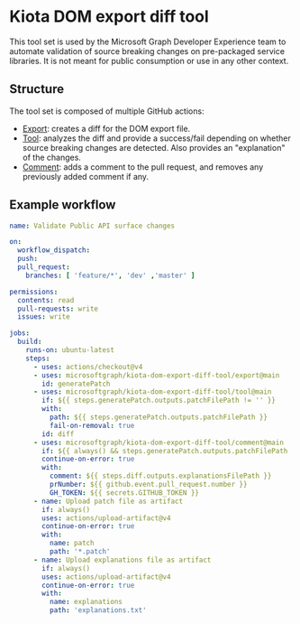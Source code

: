 # Kiota DOM export diff tool

This tool set is used by the Microsoft Graph Developer Experience team to automate validation of source breaking changes on pre-packaged service libraries. It is not meant for public consumption or use in any other context.

## Structure

The tool set is composed of multiple GitHub actions:

- [Export](./export): creates a diff for the DOM export file.
- [Tool](./tool): analyzes the diff and provide a success/fail depending on whether source breaking changes are detected. Also provides an "explanation" of the changes.
- [Comment](./comment): adds a comment to the pull request, and removes any previously added comment if any.

## Example workflow

```yaml
name: Validate Public API surface changes

on:
  workflow_dispatch:
  push:
  pull_request:
    branches: [ 'feature/*', 'dev' ,'master' ]

permissions:
  contents: read
  pull-requests: write
  issues: write

jobs:
  build:
    runs-on: ubuntu-latest
    steps:
      - uses: actions/checkout@v4
      - uses: microsoftgraph/kiota-dom-export-diff-tool/export@main
        id: generatePatch
      - uses: microsoftgraph/kiota-dom-export-diff-tool/tool@main
        if: ${{ steps.generatePatch.outputs.patchFilePath != '' }}
        with:
          path: ${{ steps.generatePatch.outputs.patchFilePath }}
          fail-on-removal: true
        id: diff
      - uses: microsoftgraph/kiota-dom-export-diff-tool/comment@main
        if: ${{ always() && steps.generatePatch.outputs.patchFilePath != '' && steps.diff.outputs.hasExplanations != '' && github.event_name == 'pull_request' }}
        continue-on-error: true
        with:
          comment: ${{ steps.diff.outputs.explanationsFilePath }}
          prNumber: ${{ github.event.pull_request.number }}
          GH_TOKEN: ${{ secrets.GITHUB_TOKEN }}
      - name: Upload patch file as artifact
        if: always()
        uses: actions/upload-artifact@v4
        continue-on-error: true
        with:
          name: patch
          path: '*.patch'
      - name: Upload explanations file as artifact
        if: always()
        uses: actions/upload-artifact@v4
        continue-on-error: true
        with:
          name: explanations
          path: 'explanations.txt'
```

